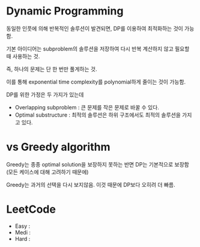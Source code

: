 # Dynamic Programming

동일한 인풋에 의해 반복적인 솔루션이 발견되면, DP를 이용하여 최적화하는 것이 가능함.

기본 아이디어는 subproblem의 솔루션을 저장하여 다시 반복 계산하지 않고 필요할 때 사용하는 것.

즉, 하나의 문제는 단 한 번만 풀게하는 것.

이를 통해 exponential time complexity를 polynomial하게 줄이는 것이 가능함.

DP를 위한 가정은 두 가지가 있는데

- Overlapping subproblem : 큰 문제를 작은 문제로 바꿀 수 있다.
- Optimal substructure : 최적의 솔루션은 하위 구조에서도 최적의 솔루션을 가지고 있다.

# vs Greedy algorithm

Greedy는 종종 optimal solution을 보장하지 못하는 반면 DP는 기본적으로 보장함(모든 케이스에 대해 고려하기 때문에)

Greedy는 과거의 선택을 다시 보지않음. 이것 때문에 DP보다 오히려 더 빠름.

# LeetCode

- Easy :
- Medi :
- Hard :


